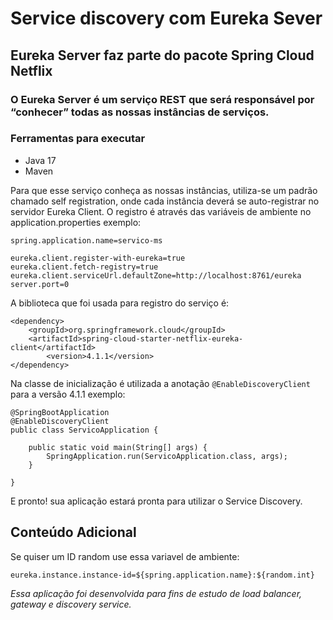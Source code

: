 # Service discovery com Eureka Sever 

## Eureka Server faz parte do pacote Spring Cloud Netflix

### O Eureka Server é um serviço REST que será responsável por “conhecer” todas as nossas instâncias de serviços.

### Ferramentas para executar
- Java 17
- Maven


<p>Para que esse serviço conheça as nossas instâncias, utiliza-se um padrão chamado self registration, onde cada instância 
deverá se auto-registrar no servidor Eureka Client. O registro é através das variáveis de ambiente no
application.properties exemplo:</p>

    spring.application.name=servico-ms

    eureka.client.register-with-eureka=true
    eureka.client.fetch-registry=true
    eureka.client.serviceUrl.defaultZone=http://localhost:8761/eureka
    server.port=0
    
A biblioteca que foi usada para registro do serviço é:

	<dependency>
		<groupId>org.springframework.cloud</groupId>
		<artifactId>spring-cloud-starter-netflix-eureka-client</artifactId>
            <version>4.1.1</version>
    </dependency>

Na classe de inicialização é utilizada a anotação `@EnableDiscoveryClient` para a versão 4.1.1 exemplo:

    
    @SpringBootApplication
    @EnableDiscoveryClient
    public class ServicoApplication {
    
        public static void main(String[] args) {
            SpringApplication.run(ServicoApplication.class, args);
        }
    
    }

E pronto! sua aplicação estará pronta para utilizar o Service Discovery.

## Conteúdo Adicional
Se quiser um ID random use essa variavel de ambiente:

    eureka.instance.instance-id=${spring.application.name}:${random.int}


_Essa aplicação foi desenvolvida para fins de estudo de load balancer, gateway e discovery service._